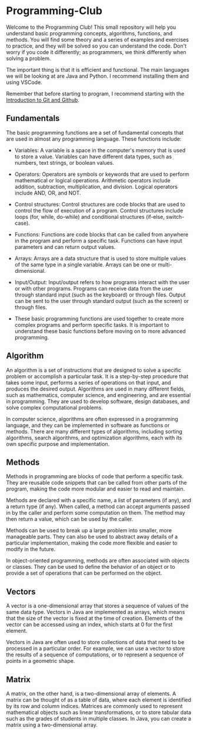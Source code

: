 # Programming-Club

Welcome to the Programming Club! This small repository will help you understand basic programming concepts, algorithms, functions, and methods. You will find some theory and a series of examples and exercises to practice, and they will be solved so you can understand the code. Don't worry if you code it differently; as programmers, we think differently when solving a problem. 

The important thing is that it is efficient and functional. The main languages we will be looking at are Java and Python. I recommend installing them and using VSCode.

Remember that before starting to program, I recommend starting with the [Introduction to Git and Github](https://github.com/JorgeSarricolea/Programming-Club/edit/main/README.md).

## Fundamentals

The basic programming functions are a set of fundamental concepts that are used in almost any programming language. These functions include:

- Variables: A variable is a space in the computer's memory that is used to store a value. Variables can have different data types, such as numbers, text strings, or boolean values.

- Operators: Operators are symbols or keywords that are used to perform mathematical or logical operations. Arithmetic operators include addition, subtraction, multiplication, and division. Logical operators include AND, OR, and NOT.

- Control structures: Control structures are code blocks that are used to control the flow of execution of a program. Control structures include loops (for, while, do-while) and conditional structures (if-else, switch-case).

- Functions: Functions are code blocks that can be called from anywhere in the program and perform a specific task. Functions can have input parameters and can return output values.

- Arrays: Arrays are a data structure that is used to store multiple values of the same type in a single variable. Arrays can be one or multi-dimensional.

- Input/Output: Input/output refers to how programs interact with the user or with other programs. Programs can receive data from the user through standard input (such as the keyboard) or through files. Output can be sent to the user through standard output (such as the screen) or through files.

- These basic programming functions are used together to create more complex programs and perform specific tasks. It is important to understand these basic functions before moving on to more advanced programming.

## Algorithm

An algorithm is a set of instructions that are designed to solve a specific problem or accomplish a particular task. It is a step-by-step procedure that takes some input, performs a series of operations on that input, and produces the desired output. Algorithms are used in many different fields, such as mathematics, computer science, and engineering, and are essential in programming. They are used to develop software, design databases, and solve complex computational problems.

In computer science, algorithms are often expressed in a programming language, and they can be implemented in software as functions or methods. There are many different types of algorithms, including sorting algorithms, search algorithms, and optimization algorithms, each with its own specific purpose and implementation.

## Methods

Methods in programming are blocks of code that perform a specific task. They are reusable code snippets that can be called from other parts of the program, making the code more modular and easier to read and maintain.

Methods are declared with a specific name, a list of parameters (if any), and a return type (if any). When called, a method can accept arguments passed in by the caller and perform some computation on them. The method may then return a value, which can be used by the caller.

Methods can be used to break up a large problem into smaller, more manageable parts. They can also be used to abstract away details of a particular implementation, making the code more flexible and easier to modify in the future.

In object-oriented programming, methods are often associated with objects or classes. They can be used to define the behavior of an object or to provide a set of operations that can be performed on the object.

## Vectors

A vector is a one-dimensional array that stores a sequence of values of the same data type. Vectors in Java are implemented as arrays, which means that the size of the vector is fixed at the time of creation. Elements of the vector can be accessed using an index, which starts at 0 for the first element.

Vectors in Java are often used to store collections of data that need to be processed in a particular order. For example, we can use a vector to store the results of a sequence of computations, or to represent a sequence of points in a geometric shape.

## Matrix

A matrix, on the other hand, is a two-dimensional array of elements. A matrix can be thought of as a table of data, where each element is identified by its row and column indices. Matrices are commonly used to represent mathematical objects such as linear transformations, or to store tabular data such as the grades of students in multiple classes. In Java, you can create a matrix using a two-dimensional array.
